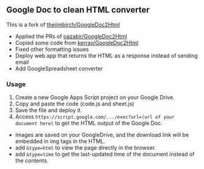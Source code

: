 ## Google Doc to clean HTML converter ##
This is a fork of [thejimbirch/GoogleDoc2Html](https://github.com/thejimbirch/GoogleDoc2Html)
* Applied the PRs of [oazabir/GoogleDoc2Html](https://github.com/oazabir/GoogleDoc2Html)
* Copied some code from [kerray/GoogleDoc2Html](https://github.com/kerray/GoogleDoc2Html)
* Fixed other formatting issues
* Deploy web app that returns the HTML as a response instead of sending email
* Add GoogleSpreadsheet converter 

### Usage
 1. Create a new Google Apps Script project on your Google Drive. 
 2. Copy and paste the code (code.js and sheet.js)
 4. Save the file and deploy it.
 5. Access `https://script.google.com/.../exec?url=(url of your document here)` to get the HTML output of the Google Doc.
   * images are saved on your GoogleDrive, and the download link will be embedded in img tags in the HTML.
   * add `&type=html` to view the page directly in the browser.
   * add `&type=time` to get the last-updated time of the document instead of the contents.
